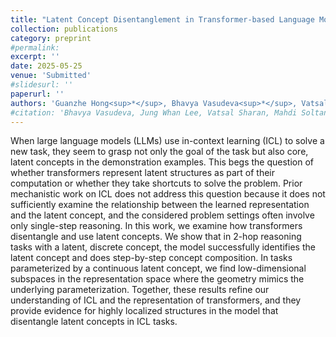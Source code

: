 ```yaml
---
title: "Latent Concept Disentanglement in Transformer-based Language Models"
collection: publications
category: preprint
#permalink: 
excerpt: ''
date: 2025-05-25
venue: 'Submitted'
#slidesurl: ''
paperurl: ''
authors: 'Guanzhe Hong<sup>*</sup>, Bhavya Vasudeva<sup>*</sup>, Vatsal Sharan, Cyrus Rashtchian, Prabhakar Raghavan, Rina Panigrahy'
#citation: 'Bhavya Vasudeva, Jung Whan Lee, Vatsal Sharan, Mahdi Soltanolkotabi. &quot;The Rich and the Simple: On the Implicit Bias of Adam and SGD.&quot; <i> Under Review</i>.'
---
```


When large language models (LLMs) use in-context learning (ICL) to solve a new task, they seem to grasp not only the goal of the task but also core, latent concepts in the demonstration examples. This begs the question of whether transformers represent latent structures as part of their computation or whether they take shortcuts to solve the problem. Prior mechanistic work on ICL does not address this question because it does not sufficiently examine the relationship between the learned representation and  the latent concept, and the considered problem settings often involve only  single-step reasoning. In this work, we examine how transformers disentangle and use latent concepts. We show that in 2-hop reasoning tasks with a latent, discrete concept, the model successfully identifies the latent concept and does step-by-step concept composition. In tasks parameterized by a continuous latent concept, we find low-dimensional subspaces in the representation space where the geometry mimics  the underlying  parameterization. Together, these results refine our understanding of ICL and the representation of transformers, and they provide evidence for highly localized structures in the model that disentangle latent concepts in ICL tasks.